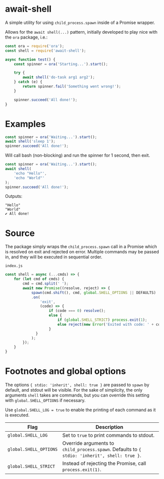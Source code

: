 # await-shell
A simple utility for using `child_process.spawn` inside of a Promise wrapper.

Allows for the `await shell(...)` pattern, initially developed to play nice with the `ora` package, i.e.:

```javascript
const ora = require('ora');
const shell = require('await-shell');

async function test() {
    const spinner = ora('Starting...').start();

    try {
        await shell('do-task arg1 arg2');
    } catch (e) {
        return spinner.fail('Something went wrong!');
    }

    spinner.succeed('All done!');
}
```

# Examples

```javascript
const spinner = ora('Waiting...').start();
await shell('sleep 1');
spinner.succeed('All done!');
```
Will call bash (non-blocking) and run the spinner for 1 second, then exit.

```javascript
const spinner = ora('Waiting...').start();
await shell(
    'echo "Hello"',
    'echo "World"'
);
spinner.succeed('All done!');
```

Outputs:

```
"Hello"
"World"
✔ All done!
```

# Source

The package simply wraps the `child_process.spawn` call in a Promise which is
resolved on exit and rejected on error.  Multiple commands may be passed in, and
they will be executed in sequential order.

`index.js`
```javascript
const shell = async (...cmds) => {
    for (let cmd of cmds) {
        cmd = cmd.split(' ');
        await new Promise((resolve, reject) => {
            spawn(cmd.shift(), cmd, global.SHELL_OPTIONS || DEFAULTS)
            .on(
                'exit',
                (code) => {
                    if (code === 0) resolve();
                    else {
                        if (global.SHELL_STRICT) process.exit(1);
                        else reject(new Error('Exited with code: ' + code));
                    }
              }
            );
        });
    }
}
```

# Footnotes and global options

The options `{ stdio: 'inherit', shell: true }` are passed to `spawn` by default, and stdout
will be visible. For the sake of simplicity, the only arguments `shell` takes
are commands, but you can override this setting with `global.SHELL_OPTIONS` if
necessary. 

Use `global.SHELL_LOG = true` to enable the printing of each command as it is
executed.

| Flag        | Description |
| ----------- | ----------- |
| `global.SHELL_LOG`        | Set to `true` to print commands to stdout. |
| `global.SHELL_OPTIONS`    | Override arguments to `child_process.spawn`. Defaults to `{ stdio: 'inherit', shell: true }`. |
| `global.SHELL_STRICT`     | Instead of rejecting the Promise, call `process.exit(1)`. |